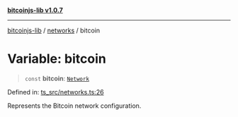 [**bitcoinjs-lib v1.0.7**](../../../README.md)

***

[bitcoinjs-lib](../../../README.md) / [networks](../README.md) / bitcoin

# Variable: bitcoin

> `const` **bitcoin**: [`Network`](../interfaces/Network.md)

Defined in: [ts\_src/networks.ts:26](https://github.com/sCrypt-Inc/bitcoinjs-lib/blob/e3b2d1c4c35cd925f8b17063dc9eb0300cab46a2/ts_src/networks.ts#L26)

Represents the Bitcoin network configuration.
